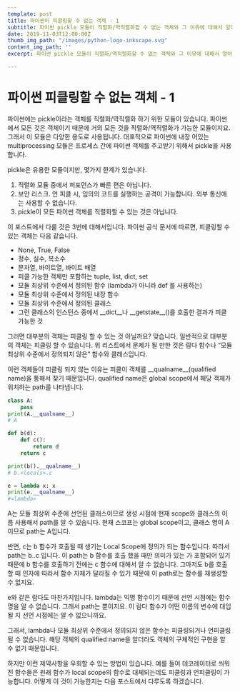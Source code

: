 ```yaml
---
template: post
title: 파이썬이 피클링할 수 없는 객체 - 1
subtitle: 파이썬 pickle 모듈이 직렬화/역직렬화할 수 없는 객체와 그 이유에 대해서 알아봅니다.
date: 2019-11-03T12:00:00Z
thumb_img_path: "/images/python-logo-inkscape.svg"
content_img_path: ''
excerpt: 파이썬 pickle 모듈이 직렬화/역직렬화할 수 없는 객체와 그 이유에 대해서 알아봅니다.

---
```


# 파이썬 피클링할 수 없는 객체 - 1
파이썬에는 pickle이라는 객체를 직렬화/역직렬화 하기 위한 모듈이 있습니다. 파이썬에서 모든 것은 객체이기 때문에 거의 모든 것을 직렬화/역직렬화가 가능한 모듈이지요. 그래서 이 모듈은 다양한 용도로  사용됩니다.  대표적으로 파이썬에 내장 어있는 multiprocessing 모듈은 프로세스 간에 파이썬 객체를 주고받기 위해서 pickle을 사용합니다. 

 pickle은 유용한 모듈이지만,  몇가지 한계가 있습니다.

1. 직렬화 모듈 중에서 퍼포먼스가 빠른 편은 아닙니다.
2. 보안 리스크. 언 피클 시, 임의의 코드를 실행하는 공격이 가능합니다. 외부 통신에는 사용할 수 없습니다.
3. pickle이 모든 파이썬 객체를 직렬화할 수 있는 것은 아닙니다. 

이 포스트에서 다룰 것은 3번에 대해서입니다.  파이썬 공식 문서에 따르면, 피클링할 수 있는 객체는 다음 같습니다.

* None, True, False
* 정수, 실수, 복소수
* 문자열, 바이트열, 바이트 배열
* 피클 가능한 객체만 포함하는 tuple, list, dict, set
* 모듈 최상위 수준에서 정의된 함수 (lambda가 아니라 def 를 사용하는)
* 모듈 최상위 수준에서 정의된 내장 함수
* 모듈 최상위 수준에서 정의된 클래스
* 그런 클래스의 인스턴스 중에서 \_\_dict\_\_나 \_\_getstate\_\_()를 호출한 결과가 피클 가능한 것

 그러면 대부분의 객체는 피클링 할 수 있는 것 아닐까요? 맞습니다. 일반적으로  대부분의 객체는 피클링 할 수 있습니다. 위 리스트에서 문제가 될 만한 것은 람다 함수나 “모듈 최상위 수준에서 정의되지 않은” 함수와 클래스입니다.

이런 객체들이 피클링 되지 않는 이유는 피클이 객체를  \_\_qualname\_\_(qualified name)을 통해서 찾기 때문입니다.  qualified name은 global scope에서 해당 객체가 위치하는 path를 나타냅니다.  

```python
class A:
	pass
print(A.__qualname__)
# A

def b(d):
	def c():
		return d
	return c

print(b().__qualname__)
# b.<locals>.c

e = lambda x: x
print(e.__qualname__)
#<lambda>
```

 A는 모듈 최상위 수준에 선언된 클래스이므로  생성 시점에 현재 scope와 클래스의 이름 사용해서 path를 알 수 있습니다. 현재 스코프는 global scope이고,  클래스 명이 A이므로 path는 A입니다.

반면, c는 b 함수가 호출될 때 생기는 Local Scope에 정의가 되는 함수입니다. 따라서 path는 b.<locals>.c 입니다. 이 path는 b 함수를 호출 했을 때만 의미가 있는 <locals>가 포함되어 있기 때문에 b 함수를 호출하기 전에는 c 함수에 대해서 알 수 없습니다. 그마저도 b를 호출할 때 인자에 따라서 함수 자체가 달라질 수 있기 때문에 이 path로는 함수를 재생성할 수 없지요. 

 e와 같은 람다도 마찬가지입니다. lambda는 익명 함수이기 때문에 선언 시점에는 함수명을 알 수 없습니다. 그래서 path는 <lambda> 뿐이지요. 이 람다 함수가 어떤 이름의 변수에 대입될  지 선언 시점에는 알 수 없으니까요.

그래서, lambda나 모듈 최상위 수준에서 정의되지 않은 함수는 피클링되거나 언피클링 될 수 없습니다. 해당 객체의 qualified name을 알더라도 객체의 구체적인 구현을 알 수 없기 때문입니다.

하지만 이런 제약사항을 우회할 수 있는 방법이 있습니다. 예를 들어 데코레이터로 씌워진 함수들은 원래 함수가 local scope의 함수로 대체되는데도 피클링과 언피클링이 가능합니다. 어떻게 이 것이 가능한지는 다음 포스트에서 다루도록 하겠습니다.
